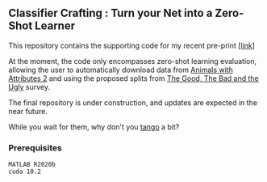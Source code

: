 ## Classifier Crafting : Turn your Net into a Zero-Shot Learner

This repository contains the supporting code for my recent pre-print [<a href="https:xxx">link</a>]

At the moment, the code only encompasses zero-shot learning evaluation, allowing the user to automatically download data from <a href="https://cvml.ist.ac.at/AwA2/">Animals with Attributes 2</a> and using the proposed splits from <a href="https://www.mpi-inf.mpg.de/departments/computer-vision-and-machine-learning/research/zero-shot-learning/zero-shot-learning-the-good-the-bad-and-the-ugly">The Good, The Bad and the Ugly</a> survey.

The final repository is under construction, and updates are expected in the near future. 

While you wait for them, why don't you  <a href="https://www.youtube.com/watch?v=h46L87xjXx0">tango</a> a bit?

### Prerequisites
```
MATLAB R2020b
cuda 10.2
```
